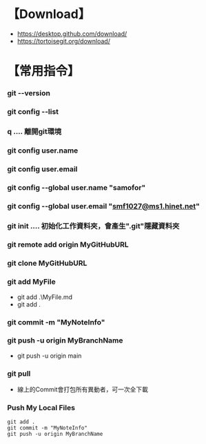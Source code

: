 # 【Download】

- https://desktop.github.com/download/
- https://tortoisegit.org/download/

# 【常用指令】
### git --version
### git config --list
### q .... 離開git環境
### git config user.name
### git config user.email
### git config --global user.name "samofor"
### git config --global user.email "smf1027@ms1.hinet.net"
### git init .... 初始化工作資料夾，會產生".git"隱藏資料夾
### git remote add origin MyGitHubURL
### git clone MyGitHubURL
### git add MyFile
- git add .\MyFile.md
- git add . 
### git commit -m "MyNoteInfo"
### git push -u origin MyBranchName
- git push -u origin main

### git pull
- 線上的Commit會打包所有異動者，可一次全下載


### Push My Local Files
```git
git add . 
git commit -m "MyNoteInfo"
git push -u origin MyBranchName
```


